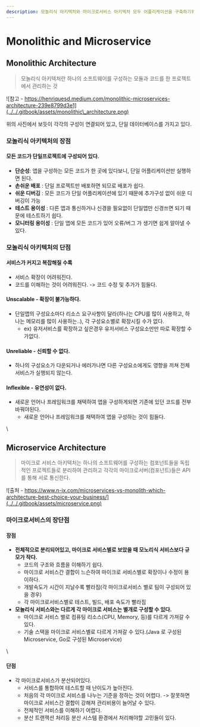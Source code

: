 ```yaml
---
description: 모놀리식 아키텍처와 마이크로서비스 아키텍처 모두 어플리케이션을 구축하기위한 하나의 아키텍처이자 접근방식이다.
---
```


# Monolithic and Microservice

## Monolithic Architecture

> 모놀리식 아키텍처란 하나의 소프트웨어를 구성하는 모듈과 코드를 한 프로젝트에서 관리하는 것

![참고 - https://henriquesd.medium.com/monolithic-microservices-architecture-239e8799d3e1](../../.gitbook/assets/monolithic\_architecture.png)

위의 사진에서 보듯이 각각의 구성이 연결되어 있고, 단일 데이터베이스를 가지고 있다.

### 모놀리식 아키텍처의 장점

#### 모든 코드가 단일프로젝트에 구성되어 있다.

* **단순성**: 앱을 구성하는 모든 코드가 한 곳에 있다보니, 단일 어플리케이션만 실행하면 된다.
* **손쉬운 배포** : 단일 프로젝트만 배포하면 되므로 배포가 쉽다.
* **쉬운 디버깅** : 모든 코드가 단일 어플리케이션에 있기 때문에 추가구성 없이 쉬운 디버깅이 가능
* **테스트 용이성** : 다른 앱과 통신하거나 신경쓸 필요없이 단일앱만 신경쓰면 되기 때문에 테스트하기 쉽다.
* **모니터링 용이성** : 단일 앱에 모든 코드가 있어 오류/버그 가 생기면 쉽게 알아낼 수 있다.

### 모놀리식 아키텍처의 단점

#### 서비스가 커지고 복잡해질 수록

* 서비스 확장이 어려워진다.
* 코드를 이해하는 것이 어려워진다. -> 코드 수정 및 추가가 힘들다.

#### Unscalable - 확장이 불가능하다.

* 단일앱의 구성요소마다 리소스 요구사항이 달라(하나는 CPU를 많이 사용하고, 하나는 메모리를 많이 사용하는..), 각 구성요소별로 확장시킬 수가 없다.
  * ex) 유저서비스를 확장하고 싶은경우 유저서비스 구성요소만만 따로 확장할 수가없다.

#### Unreliable - 신뢰할 수 없다.

* 하나의 구성요소가 다운되거나 에러가나면 다른 구성요소에게도 영향을 끼쳐 전체 서비스가 실행되지 않는다.

#### Inflexible - 유연성이 없다.

* 새로운 언어나 프레임워크를 채택하여 앱을 구성하게되면 기존에 있던 코드를 전부 바꿔야된다.
  * 새로운 언어나 프레임워크를 채택하여 앱을 구성하는 것이 힘들다.

\


## Microservice Architecture

> 마이크로 서비스 아키텍처는 하나의 소프트웨어를 구성하는 컴포넌트들을 독립적인 프로젝트들로 분리하여 관리하고 각각의 마이크로서버(컴포넌트)들은 API를 통해 서로 통신한다.

![출처 - https://www.n-ix.com/microservices-vs-monolith-which-architecture-best-choice-your-business/](../../.gitbook/assets/microservice.png)

### 마이크로서비스의 장단점

#### 장점

* **전체적으로 분리되어있고, 마이크로 서비스별로 보았을 때 모노리식 서비스보다 규모가 작다.**
  * 코드의 구조와 흐름을 이해하기 쉽다.
  * 마이크로 서비스간 결합이 느슨하여 마이크로 서비스별로 확장이나 수정이 용이하다.
  * 개발속도가 시간이 지날수록 빨라짐(각 마이크로서비스 별로 팀이 구성되어 있을 경우)
  * 각 마이크로서비스별로 테스트, 빌드, 배포 속도가 빨라짐
* **모놀리식 서비스와는 다르게 각 마이크로 서비스는 별개로 구성할 수 있다.**
  * 마이크로 서비스 별로 컴퓨팅 리소스(CPU, Memory, 등)를 다르게 가져갈 수 있다.
  * 기술 스택을 마이크로 서비스별로 다르게 가져갈 수 있다.(Java 로 구성된 Microservice, Go로 구성된 Microservice)

\\

#### 단점

* 각 마이크로서비스가 분산되어있다.
  * 서비스를 통합하여 테스트할 때 난이도가 높아진다.
  * 처음의 각 마이크로 서비스를 나누는 기준을 정하는 것이 어렵다. -> 잘못하면 마이크로 서비스간 결합이 강해져 관리비용이 늘어날 수 있다.
  * 전체적인 서비스를 이해하기 어렵다.
  * 분산 트랜잭션 처리등 분산 시스템 환경에서 처리해야할 고민들이 있다.
